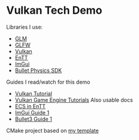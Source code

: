# Vulkan Tech Demo

Libraries I use:
- [GLM](https://github.com/g-truc/glm)
- [GLFW](https://github.com/glfw/glfw)
- [Vulkan](https://github.com/KhronosGroup/Vulkan-Hpp.git)
- [EnTT](https://github.com/skypjack/entt)
- [ImGui](https://github.com/ocornut/imgui)
- [Bullet Physics SDK](https://github.com/bulletphysics/bullet3)

Guides I read/watch for this demo
- [Vulkan Tutorial](https://vulkan-tutorial.com/Development_environment)
- [Vulkan Game Engine Tutorials](https://youtube.com/playlist?list=PL8327DO66nu9qYVKLDmdLW_84-yE4auCR&si=sYuNqZ_-I2fiC8TS)
Also usable docs
- [ECS in EnTT](https://github.com/skypjack/entt/wiki/Entity-Component-System)
- [ImGui Guide 1](https://github.com/ocornut/imgui/blob/master/examples/example_glfw_vulkan/main.cpp)
- [Bullet3 Guide 1](https://habr.com/ru/articles/709498/)

CMake project based on [my template](https://github.com/vertoker/cmake-template)
